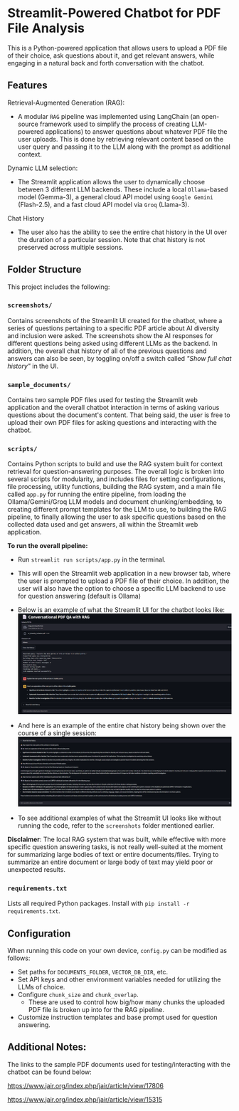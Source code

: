 # **Streamlit-Powered Chatbot for PDF File Analysis**

This is a Python-powered application that allows users to upload a PDF file of their choice, ask questions about it, and get relevant answers, while engaging in a natural back and forth conversation with the chatbot.

## Features

Retrieval-Augmented Generation (RAG):
- A modular `RAG` pipeline was implemented using LangChain (an open-source framework used to simplify the process of creating LLM-powered applications) to answer questions about whatever PDF file the user uploads. This is done by retrieving relevant content based on the user query and passing it to the LLM along with the prompt as additional context.

Dynamic LLM selection:
- The Streamlit application allows the user to dynamically choose between 3 different LLM backends. These include a local `Ollama`-based model (Gemma-3), a general cloud API model using `Google Gemini` (Flash-2.5), and a fast cloud API model via `Groq` (Llama-3).

Chat History
- The user also has the ability to see the entire chat history in the UI over the duration of a particular session. Note that chat history is not preserved across multiple sessions.

## Folder Structure

This project includes the following:

### `screenshots/`

Contains screenshots of the Streamlit UI created for the chatbot, where a series of questions pertaining to a specific PDF article about AI diversity and inclusion were asked. The screenshots show the AI responses for different questions being asked using different LLMs as the backend. In addition, the overall chat history of all of the previous questions and answers can also be seen, by toggling on/off a switch called *"Show full chat history"* in the UI.

### `sample_documents/`

Contains two sample PDF files used for testing the Streamlit web application and the overall chatbot interaction in terms of asking various questions about the document's content. That being said, the user is free to upload their own PDF files for asking questions and interacting with the chatbot.

### `scripts/`

Contains Python scripts to build and use the RAG system built for context retrieval for question-answering purposes. The overall logic is broken into several scripts for modularity, and includes files for setting configurations, file processing, utility functions, building the RAG system, and a main file called `app.py` for running the entire pipeline, from loading the Ollama/Gemini/Groq LLM models and document chunking/embedding, to creating different prompt templates for the LLM to use, to building the RAG pipeline, to finally allowing the user to ask specific questions based on the collected data used and get answers, all within the Streamlit web application.

**To run the overall pipeline:**

- Run `streamlit run scripts/app.py` in the terminal. 
- This will open the Streamlit web application in a new browser tab, where the user is prompted to upload a PDF file of their choice. In addition, the user will also have the option to choose a specific LLM backend to use for question answering (default is Ollama)

- Below is an example of what the Streamlit UI for the chatbot looks like:
![Streamlit UI](screenshots/streamlit_UI_ollama.png)

- And here is an example of the entire chat history being shown over the course of a single session:
![Chat History](screenshots/streamlit_chat_history.png)

- To see additional examples of what the Streamlit UI looks like without running the code, refer to the `screenshots` folder mentioned earlier.

**Disclaimer**: The local RAG system that was built, while effective with more specific question answering tasks, is not really well-suited at the moment for summarizing large bodies of text or entire documents/files. Trying to summarize an entire document or large body of text may yield poor or unexpected results.

### `requirements.txt`

Lists all required Python packages. Install with `pip install -r requirements.txt`.


## Configuration

When running this code on your own device, `config.py` can be modified as follows:

- Set paths for `DOCUMENTS_FOLDER`, `VECTOR_DB_DIR`, etc.
- Set API keys and other environment variables needed for utilizing the LLMs of choice.
- Configure `chunk_size` and `chunk_overlap`. 
    - These are used to control how big/how many chunks the uploaded PDF file is broken up into for the RAG pipeline.
- Customize instruction templates and base prompt used for question answering.


## Additional Notes:

The links to the sample PDF documents used for testing/interacting with the chatbot can be found below:

https://www.jair.org/index.php/jair/article/view/17806

https://www.jair.org/index.php/jair/article/view/15315
